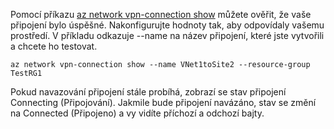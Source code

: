 Pomocí příkazu [az network vpn-connection show](/cli/azure/network/vpn-connection#show) můžete ověřit, že vaše připojení bylo úspěšné. Nakonfigurujte hodnoty tak, aby odpovídaly vašemu prostředí. V příkladu odkazuje --name na název připojení, které jste vytvořili a chcete ho testovat.

```azurecli
az network vpn-connection show --name VNet1toSite2 --resource-group TestRG1
```

Pokud navazování připojení stále probíhá, zobrazí se stav připojení Connecting (Připojování). Jakmile bude připojení navázáno, stav se změní na Connected (Připojeno) a vy vidíte příchozí a odchozí bajty.